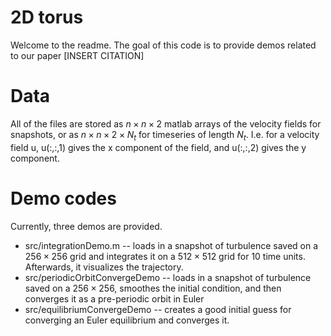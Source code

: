 # 2D torus
Welcome to the readme. The goal of this code is to provide demos related to our paper [INSERT CITATION]
# Data
All of the files are stored as $n \times n \times 2$ matlab arrays of the velocity fields for snapshots, or as $n\times n\times2\times N_t$ for timeseries of length $N_t$. I.e. for a velocity field u, u(:,:,1) gives the x component of the field, and u(:,:,2) gives the y component.
# Demo codes
Currently, three demos are provided. 
* src/integrationDemo.m -- loads in a snapshot of turbulence saved on a $256\times256$ grid and integrates it on a $512\times512$ grid for 10 time units. Afterwards, it visualizes the trajectory.
* src/periodicOrbitConvergeDemo -- loads in a snapshot of turbulence saved on a $256\times256$, smoothes the initial condition, and then converges it as a pre-periodic orbit in Euler
* src/equilibriumConvergeDemo -- creates a good initial guess for converging an Euler equilibrium and converges it.

